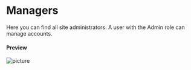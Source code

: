 Managers
===================

Here you can find all site administrators. A user with the Admin role can manage accounts.

#### Preview

![picture](/km-shop/data/backend/Screenshot_2022-11-21_at_07.19.54.png)